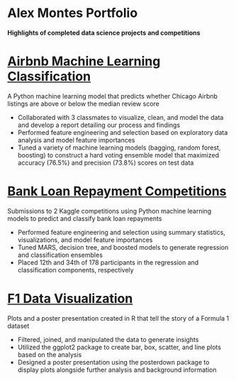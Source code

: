 # Alex Montes Portfolio
**Highlights of completed data science projects and competitions**

# [Airbnb Machine Learning Classification](https://github.com/amontes27/Airbnb_ML_Classification)
A Python machine learning model that predicts whether Chicago Airbnb listings are above or below the median review score
- Collaborated with 3 classmates to visualize, clean, and model the data and develop a report detailing our process and findings
 - Performed feature engineering and selection based on exploratory data analysis and model feature importances
 - Tuned a variety of machine learning models (bagging, random forest, boosting) to construct a hard voting ensemble model that maximized accuracy (76.5%) and precision (73.8%) scores on test data
 
# [Bank Loan Repayment Competitions](https://github.com/amontes27/Loan_Competition)
Submissions to 2 Kaggle competitions using Python machine learning models to predict and classify bank loan repayments
- Performed feature engineering and selection using summary statistics, visualizations, and model feature importances
- Tuned MARS, decision tree, and boosted models to generate regression and classification ensembles
- Placed 12th and 34th of 178 participants in the regression and classification components, respectively

# [F1 Data Visualization](https://github.com/amontes27/F1_Data_Visualization)
Plots and a poster presentation created in R that tell the story of a Formula 1 dataset
- Filtered, joined, and manipulated the data to generate insights
- Utilized the ggplot2 package to create bar, box, scatter, and line plots based on the analysis
- Designed a poster presentation using the posterdown package to display plots alongside further analysis and background information
